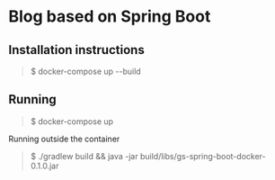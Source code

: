 # Blog based on Spring Boot

## Installation instructions

> $ docker-compose up --build

## Running

> $ docker-compose up

Running outside the container

> $ ./gradlew build && java -jar build/libs/gs-spring-boot-docker-0.1.0.jar